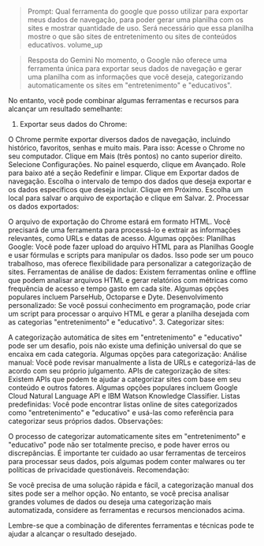 > Prompt:
Qual ferramenta do google que posso utilizar para exportar meus dados de navegação, para poder gerar uma planilha com os sites e mostrar quantidade de uso. Será necessário que essa planilha mostre o que são sites de entretenimento ou sites de conteúdos educativos.
volume_up

> Resposta do Gemini
No momento, o Google não oferece uma ferramenta única para exportar seus dados de navegação e gerar uma planilha com as informações que você deseja, categorizando automaticamente os sites em "entretenimento" e "educativos".

No entanto, você pode combinar algumas ferramentas e recursos para alcançar um resultado semelhante:

1. Exportar seus dados do Chrome:

O Chrome permite exportar diversos dados de navegação, incluindo histórico, favoritos, senhas e muito mais. Para isso:
Acesse o Chrome no seu computador.
Clique em Mais (três pontos) no canto superior direito.
Selecione Configurações.
No painel esquerdo, clique em Avançado.
Role para baixo até a seção Redefinir e limpar.
Clique em Exportar dados de navegação.
Escolha o intervalo de tempo dos dados que deseja exportar e os dados específicos que deseja incluir.
Clique em Próximo.
Escolha um local para salvar o arquivo de exportação e clique em Salvar.
2. Processar os dados exportados:

O arquivo de exportação do Chrome estará em formato HTML. Você precisará de uma ferramenta para processá-lo e extrair as informações relevantes, como URLs e datas de acesso.
Algumas opções:
Planilhas Google: Você pode fazer upload do arquivo HTML para as Planilhas Google e usar fórmulas e scripts para manipular os dados. Isso pode ser um pouco trabalhoso, mas oferece flexibilidade para personalizar a categorização de sites.
Ferramentas de análise de dados: Existem ferramentas online e offline que podem analisar arquivos HTML e gerar relatórios com métricas como frequência de acesso e tempo gasto em cada site. Algumas opções populares incluem ParseHub, Octoparse e Dyte.
Desenvolvimento personalizado: Se você possui conhecimento em programação, pode criar um script para processar o arquivo HTML e gerar a planilha desejada com as categorias "entretenimento" e "educativo".
3. Categorizar sites:

A categorização automática de sites em "entretenimento" e "educativo" pode ser um desafio, pois não existe uma definição universal do que se encaixa em cada categoria.
Algumas opções para categorização:
Análise manual: Você pode revisar manualmente a lista de URLs e categorizá-las de acordo com seu próprio julgamento.
APIs de categorização de sites: Existem APIs que podem te ajudar a categorizar sites com base em seu conteúdo e outros fatores. Algumas opções populares incluem Google Cloud Natural Language API e IBM Watson Knowledge Classifier.
Listas predefinidas: Você pode encontrar listas online de sites categorizados como "entretenimento" e "educativo" e usá-las como referência para categorizar seus próprios dados.
Observações:

O processo de categorizar automaticamente sites em "entretenimento" e "educativo" pode não ser totalmente preciso, e pode haver erros ou discrepâncias.
É importante ter cuidado ao usar ferramentas de terceiros para processar seus dados, pois algumas podem conter malwares ou ter políticas de privacidade questionáveis.
Recomendação:

Se você precisa de uma solução rápida e fácil, a categorização manual dos sites pode ser a melhor opção. No entanto, se você precisa analisar grandes volumes de dados ou deseja uma categorização mais automatizada, considere as ferramentas e recursos mencionados acima.

Lembre-se que a combinação de diferentes ferramentas e técnicas pode te ajudar a alcançar o resultado desejado.